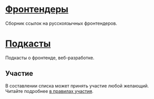 # [Фронтендеры](Names.md)

Сборник ссылок на русскоязычных фронтендеров.

# [Подкасты](Podcasts.md)

Подкасты о фронтенде, веб-разработке.

## Участие

В составлении списка может принять участие любой желающий. Читайте подробнее [в правилах участия](Contributing.md).
